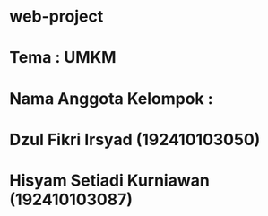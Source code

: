 # web-project

# Tema : UMKM

# Nama Anggota Kelompok :
# Dzul Fikri Irsyad (192410103050)
# Hisyam Setiadi Kurniawan (192410103087)